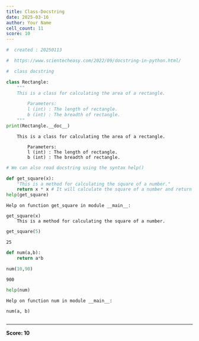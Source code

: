 ```yaml
---
title: Class-Docstring
date: 2025-03-16
author: Your Name
cell_count: 11
score: 10
---
```


```python
#  created : 20250113
```


```python
#  https://www.scientecheasy.com/2022/09/docstring-in-python.html/
```


```python
#  class docstring
```


```python
class Rectangle:
    """
    This is a class for calculating the area of a rectangle.

        Parameters:
        l (int) : The length of rectangle.
        b (int) : The breadth of rectangle.
    """
print(Rectangle.__doc__)
```

    
        This is a class for calculating the area of a rectangle.
    
            Parameters:
            l (int) : The length of rectangle.
            b (int) : The breadth of rectangle.
        



```python
# We can also read docstring using the syntax help()
```


```python
def get_square(x):
    "This is a method for calculating the square of a number."
    return x * x # It will calculate the square of a number and return the output.
help(get_square)
```

    Help on function get_square in module __main__:
    
    get_square(x)
        This is a method for calculating the square of a number.
    



```python
get_square(5)
```




    25




```python
def num(a,b):
    return a*b

```


```python
num(10,90)
```




    900




```python
help(num)
```

    Help on function num in module __main__:
    
    num(a, b)
    



```python

```


---
**Score: 10**